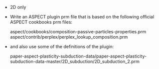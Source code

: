 - 2D only
- Write an ASPECT plugin prm file that is based on the following official ASPECT cookbooks prm files: 

   aspect/cookbooks/composition-passive-particles-properties.prm
   aspect/contrib/perplex/perplex_lookup_composition.prm
 
  
- and also use some of the definitions of the plugin:

  paper-aspect-plasticity-subduction-data/paper-aspect-plasticity-subduction-data-master/2D_subduction/2D_subduction_2.prm
